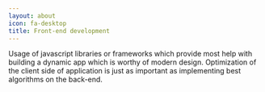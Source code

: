 ```yaml
---
layout: about
icon: fa-desktop
title: Front-end development
---
```

Usage of javascript libraries or frameworks which provide most help with building a 
 dynamic app which is worthy of modern design. Optimization of the client side of
 application is just as important as implementing best algorithms on the back-end.